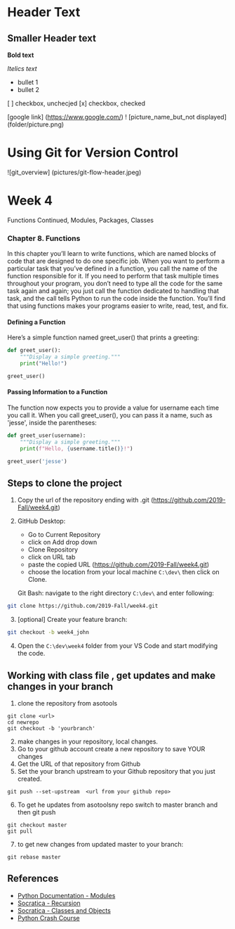 # Header Text

## Smaller Header text

**Bold text**

*Itelics text*

- bullet 1
- bullet 2

[ ] checkbox, unchecjed
[x] checkbox, checked

[google link] (https://www.google.com/)
! [picture_name_but_not displayed] (folder/picture.png)
# Using Git for Version Control
![git_overview] (pictures/git-flow-header.jpeg)


# Week 4
Functions Continued, Modules, Packages, Classes

### Chapter 8. Functions
In this chapter you’ll learn to write functions, which are named blocks of code that are designed to do one specific job. When you want to perform a particular task that you’ve defined in a function, you call the name of the function responsible for it. If you need to perform that task multiple times throughout your program, you don’t need to type all the code for the same task again and again; you just call the function dedicated to handling that task, and the call tells Python to run the code inside the function. You’ll find that using functions makes your programs easier to write, read, test, and fix.

#### Defining a Function
Here’s a simple function named greet_user() that prints a greeting:
 ```python
 def greet_user():
     """Display a simple greeting."""
     print("Hello!")

greet_user()
```

#### Passing Information to a Function
The function now expects you to provide a value for username each time you call it. When you call greet_user(), you can pass it a name, such as 'jesse', inside the parentheses:

```python
def greet_user(username):
    """Display a simple greeting."""
    print(f"Hello, {username.title()}!")

greet_user('jesse')
```

## Steps to clone the project 
1. Copy the url of the repository ending with .git (https://github.com/2019-Fall/week4.git)
2. GitHub Desktop: 
    * Go to Current Repository
    * click on Add drop down
    * Clone Repository
    * click on URL tab
    * paste the copied URL (https://github.com/2019-Fall/week4.git)
    * choose the location from your local machine `C:\dev\` then click on Clone.

    Git Bash: navigate to the right directory `C:\dev\` and enter following:
  ```bash
  git clone https://github.com/2019-Fall/week4.git
  ```

  3. [optional] Create your feature branch: 
  ```bash
  git checkout -b week4_john
  ```
  4. Open the `C:\dev\week4` folder from your VS Code and start modifying the code.

## Working with class file , get updates and make changes in your branch
1. clone the repository from asotools
```
git clone <url>
cd newrepo
git checkout -b 'yourbranch'
```
2. make changes in your repository, local changes.
3. Go to your github account create a new repository to save YOUR changes
4. Get the URL of that repository from Github
5. Set the your branch upstream to your Github repository that you just created.
```
git push --set-upstream  <url from your github repo>
```
6. To get he updates from asotoolsny repo switch to master branch and then git push
```
git checkout master
git pull
```
7. to get new changes from updated master to your branch:
```
git rebase master
```

## References

* [Python Documentation - Modules](https://docs.python.org/3/tutorial/modules.html)
* [Socratica - Recursion](https://youtu.be/Qk0zUZW-U_M)
* [Socratica - Classes and Objects](https://youtu.be/apACNr7DC_s)
* [Python Crash Course](http://bedford-computing.co.uk/learning/wp-content/uploads/2015/10/No.Starch.Python.Oct_.2015.ISBN_.1593276036.pdf)
